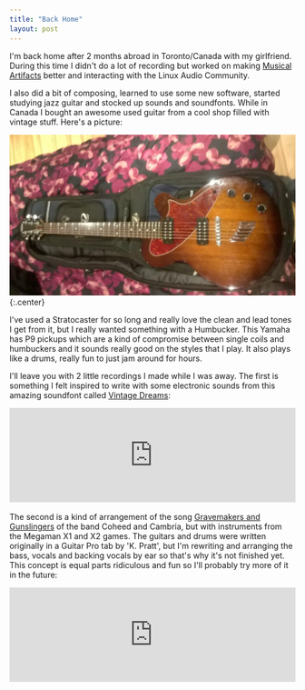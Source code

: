 ```yaml
---
title: "Back Home"
layout: post
---
```


I'm back home after 2 months abroad in Toronto/Canada with my girlfriend. During this time I didn't do a lot of recording but worked on
making [Musical Artifacts](https://musical-artifacts.com/) better and interacting with the Linux Audio Community.

I also did a bit of composing, learned to use some new software, started studying jazz guitar and stocked up sounds and soundfonts. While in Canada I bought an awesome used guitar from a cool shop filled with vintage stuff. Here's a picture:

![](/assets/img/2016-02-06/yamaha.jpg)
{:.center}

I've used a Stratocaster for so long and really love the clean and lead tones I get from it, but I really wanted something with a Humbucker.
This Yamaha has P9 pickups which are a kind of compromise between single coils and humbuckers and it sounds really good on the styles that I play. It also plays like a drums, really fun to just jam around for hours.

I'll leave you with 2 little recordings I made while I was away. The first is something I felt inspired to write with some electronic sounds from this
amazing soundfont called [Vintage Dreams](https://musical-artifacts.com/artifacts/248):

<iframe width="100%" height="166" scrolling="no" frameborder="no" src="https://w.soundcloud.com/player/?url=https%3A//api.soundcloud.com/tracks/244779786&amp;color=ff5500&amp;auto_play=false&amp;hide_related=false&amp;show_comments=true&amp;show_user=true&amp;show_reposts=false"></iframe>

The second is a kind of arrangement of the song [Gravemakers and Gunslingers](https://www.youtube.com/watch?v=yLPF1ohyNxA) of the band Coheed and Cambria, but with instruments from the Megaman X1 and X2 games. The guitars and drums were written originally in a Guitar Pro tab by 'K. Pratt', but I'm rewriting and arranging the bass, vocals and backing vocals by ear so that's why it's not finished yet. This concept is equal parts ridiculous and fun so I'll probably try more of it in the future:

<iframe width="100%" height="166" scrolling="no" frameborder="no" src="https://w.soundcloud.com/player/?url=https%3A//api.soundcloud.com/tracks/245156251&amp;color=ff5500&amp;auto_play=false&amp;hide_related=false&amp;show_comments=true&amp;show_user=true&amp;show_reposts=false"></iframe>


